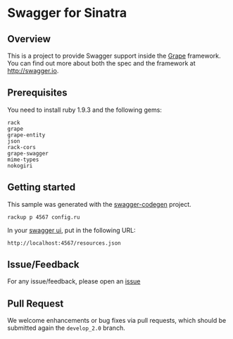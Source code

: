 # Swagger for Sinatra

## Overview
This is a project to provide Swagger support inside the [Grape](https://github.com/intridea/grape) framework.  You can find
out more about both the spec and the framework at http://swagger.io.

## Prerequisites
You need to install ruby 1.9.3 and the following gems:

```
rack
grape
grape-entity
json
rack-cors
grape-swagger
mime-types
nokogiri
```

## Getting started
This sample was generated with the [swagger-codegen](https://github.com/swagger-api/swagger-codegen) project.

```
rackup p 4567 config.ru
```

In your [swagger ui](https://github.com/swagger-api/swagger-ui), put in the following URL:

```
http://localhost:4567/resources.json
```

## Issue/Feedback
For any issue/feedback, please open an [issue](https://github.com/swagger-api/swagger-codegen/issues)

## Pull Request
We welcome enhancements or bug fixes via pull requests, which should be submitted again the `develop_2.0` branch.

